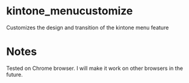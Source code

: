 # kintone_menucustomize
Customizes the design and transition of the kintone menu feature

# Notes
Tested on Chrome browser. I will make it work on other browsers in the future.

